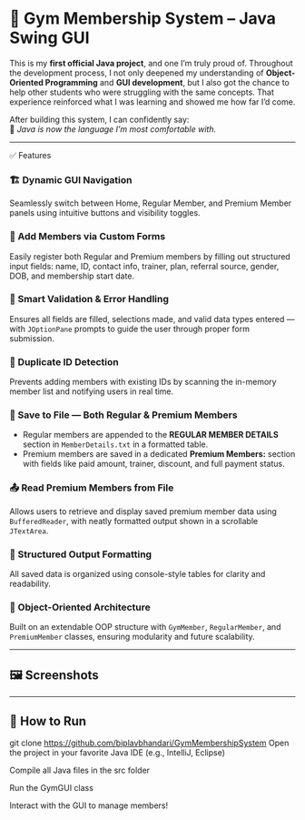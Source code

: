 # 📌 Gym Membership System – Java Swing GUI

This is my **first official Java project**, and one I’m truly proud of. Throughout the development process, I not only deepened my understanding of **Object-Oriented Programming** and **GUI development**, but I also got the chance to help other students who were struggling with the same concepts. That experience reinforced what I was learning and showed me how far I’d come.

After building this system, I can confidently say:  
💬 _Java is now the language I’m most comfortable with._

---

 ✅ Features

### 🏗️ Dynamic GUI Navigation  
Seamlessly switch between Home, Regular Member, and Premium Member panels using intuitive buttons and visibility toggles.

### 🧍 Add Members via Custom Forms  
Easily register both Regular and Premium members by filling out structured input fields: name, ID, contact info, trainer, plan, referral source, gender, DOB, and membership start date.

### 🧠 Smart Validation & Error Handling  
Ensures all fields are filled, selections made, and valid data types entered — with `JOptionPane` prompts to guide the user through proper form submission.

### 🚫 Duplicate ID Detection  
Prevents adding members with existing IDs by scanning the in-memory member list and notifying users in real time.

### 💾 Save to File — Both Regular & Premium Members  
- Regular members are appended to the **REGULAR MEMBER DETAILS** section in `MemberDetails.txt` in a formatted table.  
- Premium members are saved in a dedicated **Premium Members:** section with fields like paid amount, trainer, discount, and full payment status.

### 📤 Read Premium Members from File  
Allows users to retrieve and display saved premium member data using `BufferedReader`, with neatly formatted output shown in a scrollable `JTextArea`.

### 📑 Structured Output Formatting  
All saved data is organized using console-style tables for clarity and readability.

### 🧩 Object-Oriented Architecture  
Built on an extendable OOP structure with `GymMember`, `RegularMember`, and `PremiumMember` classes, ensuring modularity and future scalability.

---

## 🖼️ Screenshots



---

## 🚀 How to Run
git clone https://github.com/biplavbhandari/GymMembershipSystem
Open the project in your favorite Java IDE (e.g., IntelliJ, Eclipse)

Compile all Java files in the src folder

Run the GymGUI class

Interact with the GUI to manage members!

